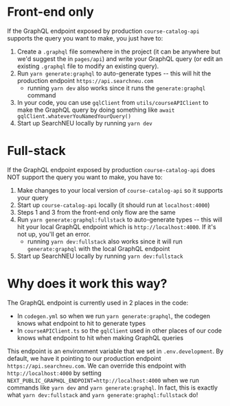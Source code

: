 # Front-end only

If the GraphQL endpoint exposed by production `course-catalog-api` supports the query you want to make, you just have to:

1. Create a `.graphql` file somewhere in the project (it can be anywhere but we'd suggest the in `pages/api`) and write your GraphQL query (or edit an existing `.graphql` file to modify an existing query).
2. Run `yarn generate:graphql` to auto-generate types -- this will hit the production endpoint `https://api.searchneu.com`
   - running `yarn dev` also works since it runs the `generate:graphql` command
3. In your code, you can use `gqlClient` from `utils/courseAPIClient` to make the GraphQL query by doing something like
   `await gqlClient.whateverYouNamedYourQuery()`
4. Start up SearchNEU locally by running `yarn dev`

# Full-stack

If the GraphQL endpoint exposed by production `course-catalog-api` does NOT support the query you want to make, you have to:

1. Make changes to your local version of `course-catalog-api` so it supports your query
2. Start up `course-catalog-api` locally (it should run at `localhost:4000`)
3. Steps 1 and 3 from the front-end only flow are the same
4. Run `yarn generate:graphql:fullstack` to auto-generate types -- this will hit your local GraphQL endpoint which is `http://localhost:4000`. If it's not up, you'll get an error.
   - running `yarn dev:fullstack` also works since it will run `generate:graphql` with the local GraphQL endpoint
5. Start up SearchNEU locally by running `yarn dev:fullstack`

# Why does it work this way?

The GraphQL endpoint is currently used in 2 places in the code:

- In `codegen.yml` so when we run `yarn generate:graphql`, the codegen knows what endpoint to hit to generate types
- In `courseAPIClient.ts` so the `gqlClient` used in other places of our code knows what endpoint to hit when making GraphQL queries

This endpoint is an environment variable that we set in `.env.development`. By default, we have it pointing to our production endpoint `https://api.searchneu.com`. We can override this endpoint with `http://localhost:4000` by setting `NEXT_PUBLIC_GRAPHQL_ENDPOINT=http://localhost:4000` when we run commands like `yarn dev` and `yarn generate:graphql`. In fact, this is exactly what `yarn dev:fullstack` and `yarn generate:graphql:fullstack` do!
